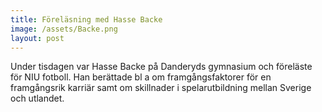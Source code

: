 ```yaml
---
title: Föreläsning med Hasse Backe
image: /assets/Backe.png
layout: post
---
```


Under tisdagen var Hasse Backe på Danderyds gymnasium och föreläste för NIU fotboll.
Han berättade bl a om framgångsfaktorer för en framgångsrik karriär samt om skillnader i spelarutbildning mellan Sverige och utlandet. 
